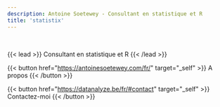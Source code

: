 ```yaml
---
description: Antoine Soetewey - Consultant en statistique et R
title: 'statistix'
---
```


<br>

{{< lead >}}
Consultant en statistique et R
{{< /lead >}}

{{< button href="https://antoinesoetewey.com/fr/" target="_self" >}}
A propos
{{< /button >}}

{{< button href="https://datanalyze.be/fr/#contact" target="_self" >}}
Contactez-moi
{{< /button >}}